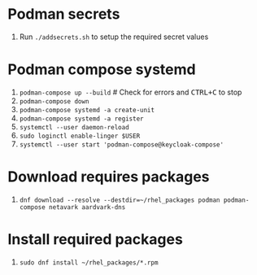 # Podman secrets

1. Run `./addsecrets.sh` to setup the required secret values

# Podman compose systemd
1. `podman-compose up --build` # Check for errors and <kbd>CTRL+C</kbd> to stop
2. `podman-compose down`
3. `podman-compose systemd -a create-unit`
4. `podman-compose systemd -a register`
5. `systemctl --user daemon-reload`
6. `sudo loginctl enable-linger $USER`
7. `systemctl --user start 'podman-compose@keycloak-compose'`

# Download requires packages

1. `dnf download --resolve --destdir=~/rhel_packages podman podman-compose netavark aardvark-dns`

# Install required packages

1. `sudo dnf install ~/rhel_packages/*.rpm`